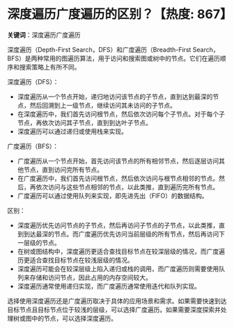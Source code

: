 # 深度遍历广度遍历的区别？【热度: 867】

**关键词**：深度遍历广度遍历

深度遍历（Depth-First Search，DFS）和广度遍历（Breadth-First Search，BFS）是两种常用的图遍历算法，用于访问和搜索图或树中的节点。它们在遍历顺序和搜索策略上有所不同。

深度遍历（DFS）：
- 深度遍历从一个节点开始，递归地访问该节点的子节点，直到达到最深的节点，然后回溯到上一级节点，继续访问其未访问的子节点。
- 在深度遍历中，我们首先访问根节点，然后依次访问每个子节点。对于每个子节点，再依次访问其子节点，直到到达叶子节点。
- 深度遍历可以通过递归或使用栈来实现。

广度遍历（BFS）：
- 广度遍历从一个节点开始，首先访问该节点的所有相邻节点，然后逐层访问其他节点，直到访问完所有节点。
- 在广度遍历中，我们首先访问根节点，然后依次访问与根节点相邻的节点。然后，再依次访问与这些节点相邻的节点，以此类推，直到遍历完所有节点。
- 广度遍历可以通过使用队列来实现，即先进先出（FIFO）的数据结构。

区别：
- 深度遍历优先访问节点的子节点，然后再访问子节点的子节点，以此类推，直到到达最深的节点。而广度遍历优先访问当前层级的所有节点，然后再访问下一层级的节点。
- 在树或图结构中，深度遍历更适合查找目标节点在较深层级的情况，而广度遍历更适合查找目标节点在较浅层级的情况。
- 深度遍历可能会在较深层级上陷入递归或栈的调用，而广度遍历则需要使用队列来存储和访问节点，因此占用的内存空间较大。
- 深度遍历通常使用递归实现，而广度遍历通常使用迭代和队列实现。

选择使用深度遍历还是广度遍历取决于具体的应用场景和需求。如果需要快速到达目标节点且目标节点位于较浅的层级，可以选择广度遍历。如果需要深度探索并处理树或图中的节点，可以选择深度遍历。
